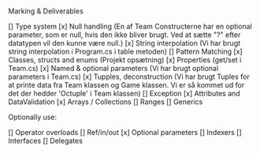 #

Marking & Deliverables

  []  Type system
  [x]  Null handling (En af Team Constructerne har en optional parameter, som er null, hvis den ikke bliver brugt. Ved at sætte "?" efter datatypen vil den kunne være null.)
  [x]  String interpolation (Vi har brugt string interpolation i Program.cs i table metoden)
  []  Pattern Matching
  [x]  Classes, structs and enums (Projekt opsætning)
  [x]  Properties (get/set i Team.cs)
  [x]  Named & optional parameters (Vi har brugt optional parameters i Team.cs)
  [x]  Tupples, deconstruction (Vi har brugt Tuples for at printe data fra Team klassen og Game klassen. Vi er så kommet ud for det der hedder 'Octuple' i Team klassen)
  []  Exception
  [x]  Attributes and DataValidation
  [x]  Arrays / Collections
  []  Ranges
  []  Generics

Optionally use:

  []  Operator overloads
  []  Ref/in/out
  [x]  Optional parameters
  []  Indexers
  []  Interfaces
  []  Delegates
